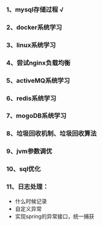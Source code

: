### 1、mysql存储过程  √

### 2、docker系统学习

### 3、linux系统学习

### 4、尝试nginx负载均衡

### 5、activeMQ系统学习

### 6、redis系统学习

### 7、mogoDB系统学习

### 8、垃圾回收机制、垃圾回收算法

### 9、jvm参数调优

### 10、sql优化

### 11、日志处理：

- 什么时候记录
- 自定义异常
- 实现spring的异常接口，统一捕获
